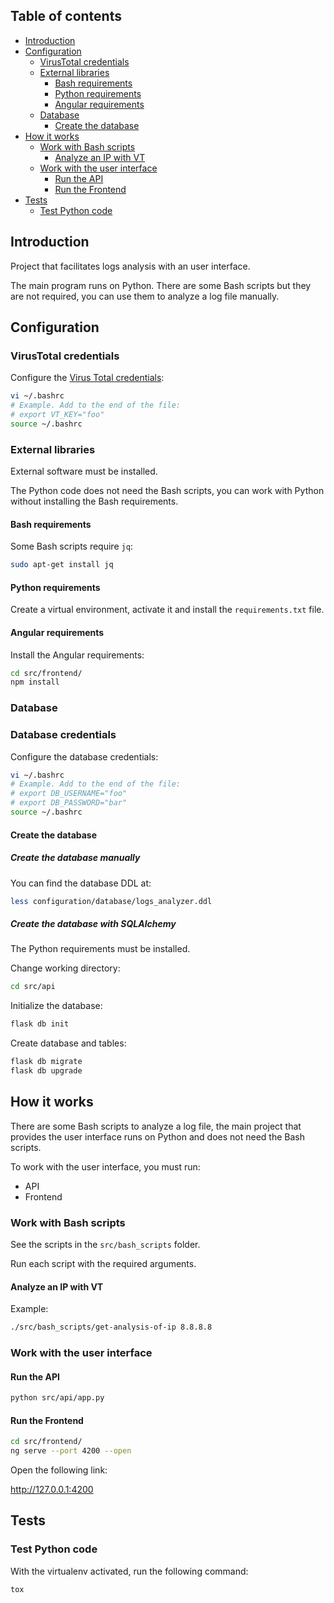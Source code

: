 ## Table of contents

- [Introduction](#introduction)
- [Configuration](#configuration)
  - [VirusTotal credentials](#virustotal-credentials)
  - [External libraries](#external-libraries)
    - [Bash requirements](#bash-requirements)
    - [Python requirements](#python-requirements)
    - [Angular requirements](#angular-requirements)
  - [Database](#database)
    - [Create the database](#create-the-database)
- [How it works](#how-it-works)
  - [Work with Bash scripts](#work-with-bash-scripts)
    - [Analyze an IP with VT](#analyze-an-ip-with-vt)
  - [Work with the user interface](#work-with-the-user-interface)
    - [Run the API](#run-the-api)
    - [Run the Frontend](#run-the-frontend)
- [Tests](#tests)
  - [Test Python code](#test-python-code)

## Introduction

Project that facilitates logs analysis with an user interface.

The main program runs on Python. There are some Bash scripts but they are not required, you can use them to analyze a log file manually.

## Configuration

### VirusTotal credentials

Configure the [Virus Total credentials](https://support.virustotal.com/hc/en-us/articles/115002088769-Please-give-me-an-API-key):

```bash
vi ~/.bashrc
# Example. Add to the end of the file:
# export VT_KEY="foo"
source ~/.bashrc
```

### External libraries

External software must be installed.

The Python code does not need the Bash scripts, you can work with Python without installing the Bash requirements.

#### Bash requirements

Some Bash scripts require `jq`:

```bash
sudo apt-get install jq
```

#### Python requirements

Create a virtual environment, activate it and install the `requirements.txt` file.

#### Angular requirements

Install the Angular requirements:

```bash
cd src/frontend/
npm install
```

### Database

### Database credentials

Configure the database credentials:

```bash
vi ~/.bashrc
# Example. Add to the end of the file:
# export DB_USERNAME="foo"
# export DB_PASSWORD="bar"
source ~/.bashrc
```

#### Create the database

##### Create the database manually

You can find the database DDL at:

```bash
less configuration/database/logs_analyzer.ddl
```

##### Create the database with SQLAlchemy

The Python requirements must be installed.

Change working directory:

```bash
cd src/api
```

Initialize the database:

```bash
flask db init
```

Create database and tables:

```bash
flask db migrate
flask db upgrade
```

## How it works

There are some Bash scripts to analyze a log file, the main project that provides the user interface runs on Python and does not need the Bash scripts.

To work with the user interface, you must run:

- API
- Frontend

### Work with Bash scripts

See the scripts in the `src/bash_scripts` folder.

Run each script with the required arguments.

#### Analyze an IP with VT

Example:

```bash
./src/bash_scripts/get-analysis-of-ip 8.8.8.8
```

### Work with the user interface

#### Run the API

```bash
python src/api/app.py
```

#### Run the Frontend

```bash
cd src/frontend/
ng serve --port 4200 --open
```

Open the following link:

<http://127.0.0.1:4200>

## Tests

### Test Python code

With the virtualenv activated, run the following command:

```bash
tox
```
